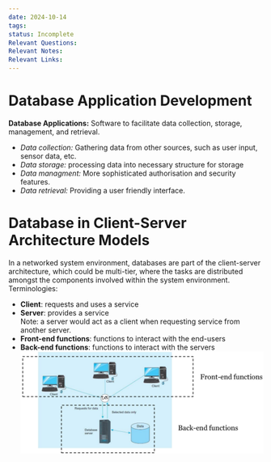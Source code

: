 ```yaml
---
date: 2024-10-14
tags: 
status: Incomplete
Relevant Questions: 
Relevant Notes: 
Relevant Links:
---
```

# Database Application Development

**Database Applications:** Software to facilitate data collection, storage, management, and retrieval.
- *Data collection:* Gathering data from other sources, such as user input, sensor data, etc.
- *Data storage:* processing data into necessary structure for storage
- *Data managment:* More sophisticated authorisation and security features.
- *Data retrieval:* Providing a user friendly interface.


# Database in Client-Server Architecture Models
In a networked system environment, databases are part of the client-server architecture, which could be multi-tier, where the tasks are distributed amongst the components involved within the system environment.
Terminologies:  
- **Client**: requests and uses a service
- **Server**: provides a service  
    Note: a server would act as a client when requesting service from another server.
- **Front-end functions**: functions to interact with the end-users
- **Back-end functions**: functions to interact with the servers
![1000](Attachments/Pasted%20image%2020241028203550.png)
